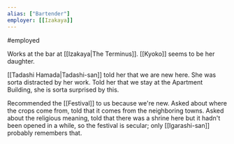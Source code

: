 ```yaml
---
alias: ["Bartender"]
employer: [[Izakaya]]
---
```

#employed 


Works at the bar at [[Izakaya|The Terminus]].
[[Kyoko]] seems to be her daughter.

[[Tadashi Hamada|Tadashi-san]] told her that we are new here.
She was sorta distracted by her work.
Told her that we stay at the Apartment Building, she is sorta surprised by this.

Recommended the [[Festival]] to us because we're new.
Asked about where the crops come from, told that it comes from the neighboring towns.
Asked about the religious meaning, told that there was a shrine here but it hadn't been opened in a while, so the festival is secular; only [[Igarashi-san]] probably remembers that.

